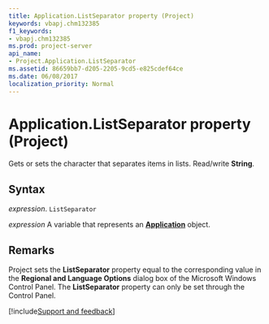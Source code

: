 ```yaml
---
title: Application.ListSeparator property (Project)
keywords: vbapj.chm132385
f1_keywords:
- vbapj.chm132385
ms.prod: project-server
api_name:
- Project.Application.ListSeparator
ms.assetid: 86659bb7-d205-2205-9cd5-e825cdef64ce
ms.date: 06/08/2017
localization_priority: Normal
---
```



# Application.ListSeparator property (Project)

Gets or sets the character that separates items in lists. Read/write  **String**.


## Syntax

_expression_. `ListSeparator`

_expression_ A variable that represents an **[Application](Project.Application.md)** object.


## Remarks

Project sets the  **ListSeparator** property equal to the corresponding value in the **Regional and Language Options** dialog box of the Microsoft Windows Control Panel. The **ListSeparator** property can only be set through the Control Panel.

[!include[Support and feedback](~/includes/feedback-boilerplate.md)]